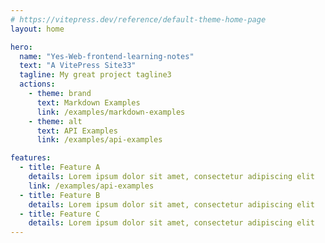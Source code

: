 ```yaml
---
# https://vitepress.dev/reference/default-theme-home-page
layout: home

hero:
  name: "Yes-Web-frontend-learning-notes"
  text: "A VitePress Site33"
  tagline: My great project tagline3
  actions:
    - theme: brand
      text: Markdown Examples
      link: /examples/markdown-examples
    - theme: alt
      text: API Examples
      link: /examples/api-examples

features:
  - title: Feature A
    details: Lorem ipsum dolor sit amet, consectetur adipiscing elit
    link: /examples/api-examples
  - title: Feature B
    details: Lorem ipsum dolor sit amet, consectetur adipiscing elit
  - title: Feature C
    details: Lorem ipsum dolor sit amet, consectetur adipiscing elit
---
```


